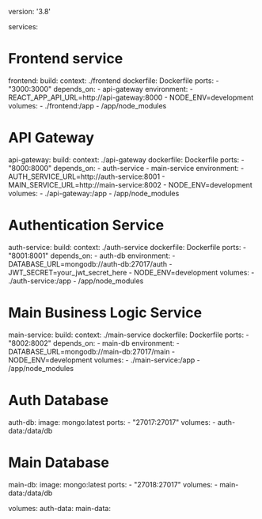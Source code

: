 version: '3.8'

services:
  # Frontend service
  frontend:
    build:
      context: ./frontend
      dockerfile: Dockerfile
    ports:
      - "3000:3000"
    depends_on:
      - api-gateway
    environment:
      - REACT_APP_API_URL=http://api-gateway:8000
      - NODE_ENV=development
    volumes:
      - ./frontend:/app
      - /app/node_modules

  # API Gateway
  api-gateway:
    build:
      context: ./api-gateway
      dockerfile: Dockerfile
    ports:
      - "8000:8000"
    depends_on:
      - auth-service
      - main-service
    environment:
      - AUTH_SERVICE_URL=http://auth-service:8001
      - MAIN_SERVICE_URL=http://main-service:8002
      - NODE_ENV=development
    volumes:
      - ./api-gateway:/app
      - /app/node_modules

  # Authentication Service
  auth-service:
    build:
      context: ./auth-service
      dockerfile: Dockerfile
    ports:
      - "8001:8001"
    depends_on:
      - auth-db
    environment:
      - DATABASE_URL=mongodb://auth-db:27017/auth
      - JWT_SECRET=your_jwt_secret_here
      - NODE_ENV=development
    volumes:
      - ./auth-service:/app
      - /app/node_modules

  # Main Business Logic Service
  main-service:
    build:
      context: ./main-service
      dockerfile: Dockerfile
    ports:
      - "8002:8002"
    depends_on:
      - main-db
    environment:
      - DATABASE_URL=mongodb://main-db:27017/main
      - NODE_ENV=development
    volumes:
      - ./main-service:/app
      - /app/node_modules

  # Auth Database
  auth-db:
    image: mongo:latest
    ports:
      - "27017:27017"
    volumes:
      - auth-data:/data/db

  # Main Database
  main-db:
    image: mongo:latest
    ports:
      - "27018:27017"
    volumes:
      - main-data:/data/db

volumes:
  auth-data:
  main-data: